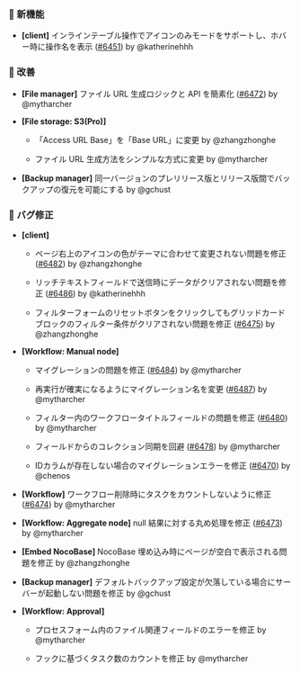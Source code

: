 ### 🎉 新機能

- **[client]** インラインテーブル操作でアイコンのみモードをサポートし、ホバー時に操作名を表示 ([#6451](https://github.com/nocobase/nocobase/pull/6451)) by @katherinehhh

### 🚀 改善

- **[File manager]** ファイル URL 生成ロジックと API を簡素化 ([#6472](https://github.com/nocobase/nocobase/pull/6472)) by @mytharcher

- **[File storage: S3(Pro)]**
  - 「Access URL Base」を「Base URL」に変更 by @zhangzhonghe

  - ファイル URL 生成方法をシンプルな方式に変更 by @mytharcher

- **[Backup manager]** 同一バージョンのプレリリース版とリリース版間でバックアップの復元を可能にする by @gchust

### 🐛 バグ修正

- **[client]**
  - ページ右上のアイコンの色がテーマに合わせて変更されない問題を修正 ([#6482](https://github.com/nocobase/nocobase/pull/6482)) by @zhangzhonghe

  - リッチテキストフィールドで送信時にデータがクリアされない問題を修正 ([#6486](https://github.com/nocobase/nocobase/pull/6486)) by @katherinehhh

  - フィルターフォームのリセットボタンをクリックしてもグリッドカードブロックのフィルター条件がクリアされない問題を修正 ([#6475](https://github.com/nocobase/nocobase/pull/6475)) by @zhangzhonghe

- **[Workflow: Manual node]**
  - マイグレーションの問題を修正 ([#6484](https://github.com/nocobase/nocobase/pull/6484)) by @mytharcher

  - 再実行が確実になるようにマイグレーション名を変更 ([#6487](https://github.com/nocobase/nocobase/pull/6487)) by @mytharcher

  - フィルター内のワークフロータイトルフィールドの問題を修正 ([#6480](https://github.com/nocobase/nocobase/pull/6480)) by @mytharcher

  - フィールドからのコレクション同期を回避 ([#6478](https://github.com/nocobase/nocobase/pull/6478)) by @mytharcher

  - IDカラムが存在しない場合のマイグレーションエラーを修正 ([#6470](https://github.com/nocobase/nocobase/pull/6470)) by @chenos

- **[Workflow]** ワークフロー削除時にタスクをカウントしないように修正 ([#6474](https://github.com/nocobase/nocobase/pull/6474)) by @mytharcher

- **[Workflow: Aggregate node]** null 結果に対する丸め処理を修正 ([#6473](https://github.com/nocobase/nocobase/pull/6473)) by @mytharcher

- **[Embed NocoBase]** NocoBase 埋め込み時にページが空白で表示される問題を修正 by @zhangzhonghe

- **[Backup manager]** デフォルトバックアップ設定が欠落している場合にサーバーが起動しない問題を修正 by @gchust

- **[Workflow: Approval]**
  - プロセスフォーム内のファイル関連フィールドのエラーを修正 by @mytharcher

  - フックに基づくタスク数のカウントを修正 by @mytharcher